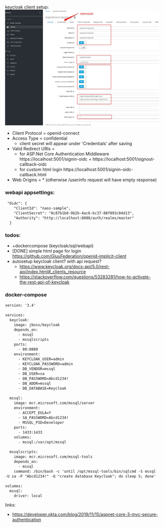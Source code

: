 keycloak client setup:
![](keycloak_client_setup.png)

- Client Protocol = openid-connect
- Access Type = confidential
  - client secret will appear under 'Credentials' after saving
- Valid Redirect URIs = 
  - for ASP.Net Core Authentication Middleware https://localhost:5001/signin-oidc + https://localhost:5001/signout-callback-oidc
  - for custom html login https://localhost:5001/signin-oidc-callback.html
- Web Origins = * (otherwise /userinfo request will have empty response)

### webapi appsettings:
```
 "Oidc": {
    "ClientId": "naos-sample",
    "ClientSecret": "8c87b1b0-9b2b-4ac6-bc37-88f093c04d13",
    "Authority": "http://localhost:8080/auth/realms/master"
  }
```

### todos:
- +dockercompose (keycloak/sql/webapi)
- [DONE] simple html page for login https://github.com/GluuFederation/openid-implicit-client
- autosetup keycloak client? with api request? 
  - https://www.keycloak.org/docs-api/5.0/rest-api/index.html#_clients_resource
  - https://stackoverflow.com/questions/53283281/how-to-activate-the-rest-api-of-keycloak
 

### docker-compose
```
version: '3.4'

services:
  keycloak:
    image: jboss/keycloak
    depends_on:
      - mssql
      - mssqlscripts
    ports:
      - 80:8080 
    environment:
      - KEYCLOAK_USER=admin
      - KEYCLOAK_PASSWORD=admin
      - DB_VENDOR=mssql 
      - DB_USER=sa
      - DB_PASSWORD=Abcd1234!
      - DB_ADDR=mssql
      - DB_DATABASE=Keycloak

  mssql:
    image: mcr.microsoft.com/mssql/server
    environment:
      - ACCEPT_EULA=Y
      - SA_PASSWORD=Abcd1234!
      - MSSQL_PID=Developer
    ports:
      - 1433:1433
    volumes:
      - mssql:/var/opt/mssql

  mssqlscripts:
    image: mcr.microsoft.com/mssql-tools
    depends_on:
      - mssql
    command: /bin/bash -c 'until /opt/mssql-tools/bin/sqlcmd -S mssql -U sa -P "Abcd1234!" -Q "create database Keycloak"; do sleep 5; done'

volumes:
  mssql:
    driver: local
```

links:
- https://developer.okta.com/blog/2019/11/15/aspnet-core-3-mvc-secure-authentication